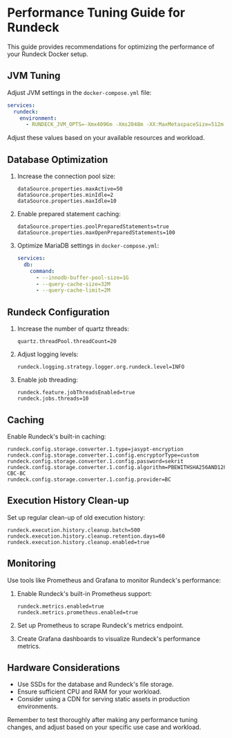 # Performance Tuning Guide for Rundeck

This guide provides recommendations for optimizing the performance of your Rundeck Docker setup.

## JVM Tuning

Adjust JVM settings in the `docker-compose.yml` file:

```yaml
services:
  rundeck:
    environment:
      - RUNDECK_JVM_OPTS=-Xmx4096m -Xms2048m -XX:MaxMetaspaceSize=512m
```

Adjust these values based on your available resources and workload.

## Database Optimization

1. Increase the connection pool size:

   ```properties
   dataSource.properties.maxActive=50
   dataSource.properties.minIdle=2
   dataSource.properties.maxIdle=10
   ```

2. Enable prepared statement caching:

   ```properties
   dataSource.properties.poolPreparedStatements=true
   dataSource.properties.maxOpenPreparedStatements=100
   ```

3. Optimize MariaDB settings in `docker-compose.yml`:
   ```yaml
   services:
     db:
       command:
         - --innodb-buffer-pool-size=1G
         - --query-cache-size=32M
         - --query-cache-limit=2M
   ```

## Rundeck Configuration

1. Increase the number of quartz threads:

   ```properties
   quartz.threadPool.threadCount=20
   ```

2. Adjust logging levels:

   ```properties
   rundeck.logging.strategy.logger.org.rundeck.level=INFO
   ```

3. Enable job threading:
   ```properties
   rundeck.feature.jobThreadsEnabled=true
   rundeck.jobs.threads=10
   ```

## Caching

Enable Rundeck's built-in caching:

```properties
rundeck.config.storage.converter.1.type=jasypt-encryption
rundeck.config.storage.converter.1.config.encryptorType=custom
rundeck.config.storage.converter.1.config.password=sekrit
rundeck.config.storage.converter.1.config.algorithm=PBEWITHSHA256AND128BITAES-CBC-BC
rundeck.config.storage.converter.1.config.provider=BC
```

## Execution History Clean-up

Set up regular clean-up of old execution history:

```properties
rundeck.execution.history.cleanup.batch=500
rundeck.execution.history.cleanup.retention.days=60
rundeck.execution.history.cleanup.enabled=true
```

## Monitoring

Use tools like Prometheus and Grafana to monitor Rundeck's performance:

1. Enable Rundeck's built-in Prometheus support:

   ```properties
   rundeck.metrics.enabled=true
   rundeck.metrics.prometheus.enabled=true
   ```

2. Set up Prometheus to scrape Rundeck's metrics endpoint.

3. Create Grafana dashboards to visualize Rundeck's performance metrics.

## Hardware Considerations

- Use SSDs for the database and Rundeck's file storage.
- Ensure sufficient CPU and RAM for your workload.
- Consider using a CDN for serving static assets in production environments.

Remember to test thoroughly after making any performance tuning changes, and adjust based on your specific use case and workload.
